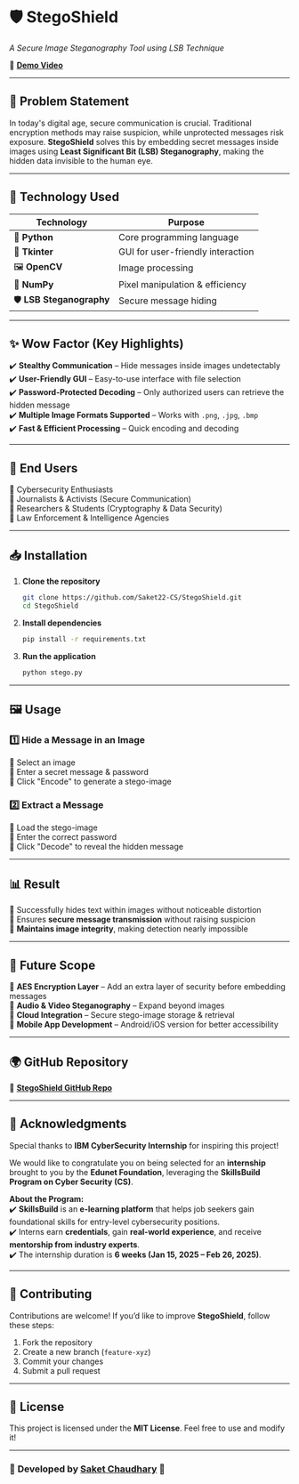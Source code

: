 # **🛡️ StegoShield**  
*A Secure Image Steganography Tool using LSB Technique*  

🔗 **[Demo Video](https://www.awesomescreenshot.com/video/36651748?key=0e8fbd42e35b1abd0fe5e3e31b235e8f)**  

---

## 📌 **Problem Statement**  
In today's digital age, secure communication is crucial. Traditional encryption methods may raise suspicion, while unprotected messages risk exposure. **StegoShield** solves this by embedding secret messages inside images using **Least Significant Bit (LSB) Steganography**, making the hidden data invisible to the human eye.  

---

## 🚀 **Technology Used**  
| **Technology** | **Purpose** |
|---------------|------------|
| 🐍 **Python** | Core programming language |
| 🎨 **Tkinter** | GUI for user-friendly interaction |
| 🖼 **OpenCV** | Image processing |
| 🔢 **NumPy** | Pixel manipulation & efficiency |
| 🛡️ **LSB Steganography** | Secure message hiding |

---

## ✨ **Wow Factor (Key Highlights)**  
✔️ **Stealthy Communication** – Hide messages inside images undetectably  
✔️ **User-Friendly GUI** – Easy-to-use interface with file selection  
✔️ **Password-Protected Decoding** – Only authorized users can retrieve the hidden message  
✔️ **Multiple Image Formats Supported** – Works with `.png`, `.jpg`, `.bmp`  
✔️ **Fast & Efficient Processing** – Quick encoding and decoding  

---

## 🎯 **End Users**  
🔹 Cybersecurity Enthusiasts  
🔹 Journalists & Activists (Secure Communication)  
🔹 Researchers & Students (Cryptography & Data Security)  
🔹 Law Enforcement & Intelligence Agencies  

---

## 📥 **Installation**  
1. **Clone the repository**  
   ```bash
   git clone https://github.com/Saket22-CS/StegoShield.git
   cd StegoShield
   ```

2. **Install dependencies**  
   ```bash
   pip install -r requirements.txt
   ```

3. **Run the application**  
   ```bash
   python stego.py
   ```

---

## 🖼️ **Usage**  
### **1️⃣ Hide a Message in an Image**
🔹 Select an image  
🔹 Enter a secret message & password  
🔹 Click "Encode" to generate a stego-image  

### **2️⃣ Extract a Message**
🔹 Load the stego-image  
🔹 Enter the correct password  
🔹 Click "Decode" to reveal the hidden message  

---

## 📊 **Result**  
🔹 Successfully hides text within images without noticeable distortion  
🔹 Ensures **secure message transmission** without raising suspicion  
🔹 **Maintains image integrity**, making detection nearly impossible  

---

## 🔮 **Future Scope**  
🔹 **AES Encryption Layer** – Add an extra layer of security before embedding messages  
🔹 **Audio & Video Steganography** – Expand beyond images  
🔹 **Cloud Integration** – Secure stego-image storage & retrieval  
🔹 **Mobile App Development** – Android/iOS version for better accessibility  

---

## 🌍 **GitHub Repository**  
🔗 **[StegoShield GitHub Repo](https://github.com/Saket22-CS/StegoShield.git)**  

---

## 🙌 **Acknowledgments**  
Special thanks to **IBM CyberSecurity Internship** for inspiring this project!  

We would like to congratulate you on being selected for an **internship** brought to you by the **Edunet Foundation**, leveraging the **SkillsBuild Program on Cyber Security (CS)**.  

**About the Program:**  
✔️ **SkillsBuild** is an **e-learning platform** that helps job seekers gain foundational skills for entry-level cybersecurity positions.  
✔️ Interns earn **credentials**, gain **real-world experience**, and receive **mentorship from industry experts**.  
✔️ The internship duration is **6 weeks (Jan 15, 2025 – Feb 26, 2025)**.  

---

## 🤝 **Contributing**  
Contributions are welcome! If you’d like to improve **StegoShield**, follow these steps:  
1. Fork the repository  
2. Create a new branch (`feature-xyz`)  
3. Commit your changes  
4. Submit a pull request  

---

## 📜 **License**  
This project is licensed under the **MIT License**. Feel free to use and modify it!  

---

### 📌 **Developed by [Saket Chaudhary](https://github.com/Saket22-CS)** 🎯
